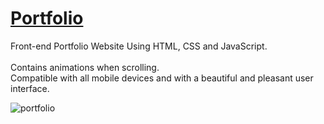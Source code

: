 # [Portfolio](https://frontendella.github.io/Portfolio/)
Front-end Portfolio Website Using HTML, CSS and JavaScript.   
<br>Contains animations when scrolling. 
<br>Compatible with all mobile devices and with a beautiful and pleasant user interface.
  

    
![portfolio](https://user-images.githubusercontent.com/82247833/230751480-83261184-c3b8-4517-994d-c6b212a7288a.gif)
